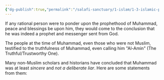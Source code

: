 ```yaml
---
{"dg-publish":true,"permalink":"/salafi-sanctuary/1-islam/1-3-islamic-polemics/1-3-1-prophethood/","created":"2024-12-30T01:05:25.763-05:00","updated":"2024-12-31T00:06:19.164-05:00"}
---
```


If any rational person were to ponder upon the prophethood of Muhammad, peace and blessings be upon him, they would come to the conclusion that he was indeed a prophet and messenger sent from God. 

The people at the time of Muhammad, even those who were not Muslim, testified to the truthfulness of Muhammad, even calling him "Al-Amin" (The Truthful/Trustworthy One). 

Many non-Muslim scholars and historians have concluded that Muhammad was at least *sincere* and *not a deliberate liar*. Here are some statements from them:

